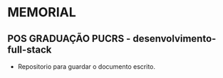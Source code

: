 # MEMORIAL
## POS GRADUAÇÃO PUCRS - desenvolvimento-full-stack
* Repositorio para guardar o documento escrito.
